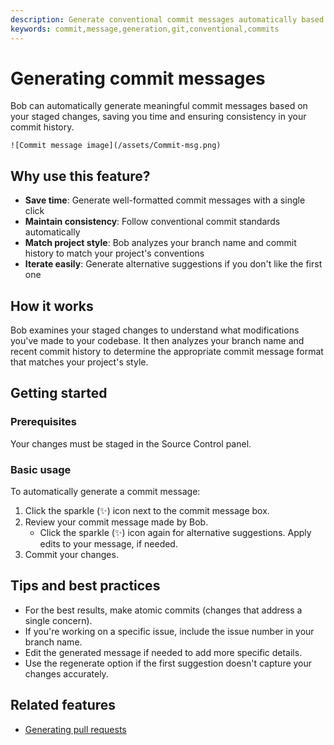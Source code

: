 ```yaml
---
description: Generate conventional commit messages automatically based on your staged changes
keywords: commit,message,generation,git,conventional,commits
---
```


# Generating commit messages

Bob can automatically generate meaningful commit messages based on your staged changes, saving you time and ensuring consistency in your commit history.

    ![Commit message image](/assets/Commit-msg.png)

## Why use this feature?

- **Save time**: Generate well-formatted commit messages with a single click
- **Maintain consistency**: Follow conventional commit standards automatically
- **Match project style**: Bob analyzes your branch name and commit history to match your project's conventions
- **Iterate easily**: Generate alternative suggestions if you don't like the first one

## How it works

Bob examines your staged changes to understand what modifications you've made to your codebase. It then analyzes your branch name and recent commit history to determine the appropriate commit message format that matches your project's style.

## Getting started

### Prerequisites

Your changes must be staged in the Source Control panel.

### Basic usage

To automatically generate a commit message:

1. Click the sparkle (✨) icon next to the commit message box.
2. Review your commit message made by Bob.
   - Click the sparkle (✨) icon again for alternative suggestions. Apply edits to your message, if needed.
3. Commit your changes.

## Tips and best practices

- For the best results, make atomic commits (changes that address a single concern).
- If you're working on a specific issue, include the issue number in your branch name.
- Edit the generated message if needed to add more specific details.
- Use the regenerate option if the first suggestion doesn't capture your changes accurately.

## Related features

- [Generating pull requests](/features/pr-gen)